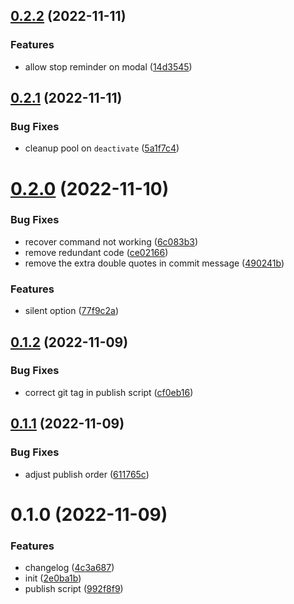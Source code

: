 ## [0.2.2](https://github.com/GODLiangCY/reminder/compare/0.2.1...0.2.2) (2022-11-11)


### Features

* allow stop reminder on modal ([14d3545](https://github.com/GODLiangCY/reminder/commit/14d3545380e2feb3a7102da4e6aa4f5de3666b2e))



## [0.2.1](https://github.com/GODLiangCY/reminder/compare/0.2.0...0.2.1) (2022-11-11)


### Bug Fixes

* cleanup pool on `deactivate` ([5a1f7c4](https://github.com/GODLiangCY/reminder/commit/5a1f7c4347ae8d0461f1c9eb36bdeedd28f5844d))



# [0.2.0](https://github.com/GODLiangCY/reminder/compare/0.1.2...0.2.0) (2022-11-10)


### Bug Fixes

* recover command not working ([6c083b3](https://github.com/GODLiangCY/reminder/commit/6c083b35537638008296c0440544fe15c11c2f0e))
* remove redundant code ([ce02166](https://github.com/GODLiangCY/reminder/commit/ce021669b93621ca4f609fb880690b59cbda004e))
* remove the extra double quotes in commit message ([490241b](https://github.com/GODLiangCY/reminder/commit/490241bb0a846cfa641942a06bec09f41da0766f))


### Features

* silent option ([77f9c2a](https://github.com/GODLiangCY/reminder/commit/77f9c2aac9f6418849c94054fed93b67bc18ffb5))



## [0.1.2](https://github.com/GODLiangCY/reminder/compare/0.1.1...0.1.2) (2022-11-09)


### Bug Fixes

* correct git tag in publish script ([cf0eb16](https://github.com/GODLiangCY/reminder/commit/cf0eb16a49a00f08ba6021c67edb11e51d009e73))



## [0.1.1](https://github.com/GODLiangCY/reminder/compare/0.1.0...0.1.1) (2022-11-09)


### Bug Fixes

* adjust publish order ([611765c](https://github.com/GODLiangCY/reminder/commit/611765cb3519ff59ea017f9a2caa2d916785a7ae))



# 0.1.0 (2022-11-09)


### Features

* changelog ([4c3a687](https://github.com/GODLiangCY/reminder/commit/4c3a687476e28be47e70f97b04961a70ad3160ad))
* init ([2e0ba1b](https://github.com/GODLiangCY/reminder/commit/2e0ba1b0e3540f3155e41ddf29eabac91d140bd8))
* publish script ([992f8f9](https://github.com/GODLiangCY/reminder/commit/992f8f9d552a4e506bdc232b99865006a9f68945))



